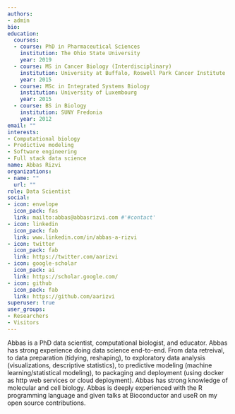 ```yaml
---
authors:
- admin
bio: 
education:
  courses:
  - course: PhD in Pharmaceutical Sciences
    institution: The Ohio State University
    year: 2019
  - course: MS in Cancer Biology (Interdisciplinary)
    institution: University at Buffalo, Roswell Park Cancer Institute
    year: 2015
  - course: MSc in Integrated Systems Biology
    institution: University of Luxembourg
    year: 2015
  - course: BS in Biology
    institution: SUNY Fredonia
    year: 2012
email: ""
interests:
- Computational biology
- Predictive modeling
- Software engineering
- Full stack data science 
name: Abbas Rizvi
organizations:
- name: ""
  url: ""
role: Data Scientist
social:
- icon: envelope
  icon_pack: fas
  link: mailto:abbas@abbasrizvi.com #'#contact'
- icon: linkedin
  icon_pack: fab
  link: www.linkedin.com/in/abbas-a-rizvi
- icon: twitter
  icon_pack: fab
  link: https://twitter.com/aarizvi
- icon: google-scholar
  icon_pack: ai
  link: https://scholar.google.com/
- icon: github
  icon_pack: fab
  link: https://github.com/aarizvi
superuser: true
user_groups:
- Researchers
- Visitors
---
```


Abbas is a PhD data scientist, computational biologist, and educator. Abbas has strong experience doing data science end-to-end. From data retreival, to data preparation (tidying, reshaping), to exploratory data analysis (visualizations, descriptive statistics), to predictive modeling (machine learning/statistical modeling), to packaging and deployment (using docker as http web services or cloud deployment). Abbas has strong knowledge of molecular and cell biology. Abbas is deeply experienced with the R programming language and given talks at Bioconductor and useR on my open source contributions.



